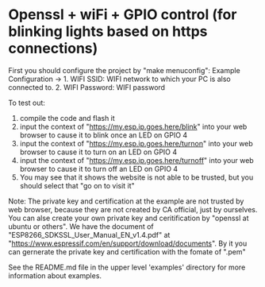 # Openssl + wiFi + GPIO control (for blinking lights based on https connections)

First you should configure the project by "make menuconfig":
  Example Configuration -> 
    1. WIFI SSID: WIFI network to which your PC is also connected to. 
    2. WIFI Password: WIFI password
    
To test out: 
  1. compile the code and flash it 
  2. input the context of "https://my.esp.ip.goes.here/blink" into your web browser to cause it to blink once an LED on GPIO 4
  2. input the context of "https://my.esp.ip.goes.here/turnon" into your web browser to cause it to turn on an LED on GPIO 4
  2. input the context of "https://my.esp.ip.goes.here/turnoff" into your web browser to cause it to turn off an LED on GPIO 4
  3. You may see that it shows the website is not able to be trusted, but you should select that "go on to visit it"
  
Note:
  The private key and certification at the example are not trusted by web browser, because they are not created by CA official, just by ourselves.
  You can alse create your own private key and ceritification by "openssl at ubuntu or others". 
  We have the document of "ESP8266_SDKSSL_User_Manual_EN_v1.4.pdf" at "https://www.espressif.com/en/support/download/documents". By it you can gernerate the private key and certification with the fomate of ".pem"

See the README.md file in the upper level 'examples' directory for more information about examples.
